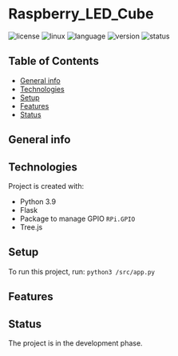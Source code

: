 # Raspberry_LED_Cube

![license](https://img.shields.io/badge/license-MIT-blue)
![linux](https://img.shields.io/badge/os-Linux-green)
![language](https://img.shields.io/badge/language-Python3.9-blue)
![version](https://img.shields.io/badge/version-1.0.0-success)
![status](https://img.shields.io/badge/status-develop-yellow)


## Table of Contents
* [General info](#general-info)
* [Technologies](#technologies)
* [Setup](#setup)
* [Features](#features)
* [Status](#status)

## General info


## Technologies
Project is created with:

* Python 3.9
* Flask
* Package to manage GPIO `RPi.GPIO`
* Tree.js

## Setup
To run this project, run:
```python3 /src/app.py```

## Features


## Status
The project is in the development phase.
